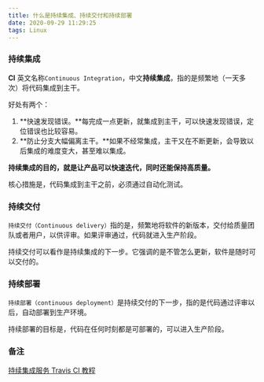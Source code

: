 ```yaml
---
title: 什么是持续集成、持续交付和持续部署
date: 2020-09-29 11:29:25
tags: Linux
---
```


### 持续集成

**CI** 英文名称`Continuous Integration`，中文**持续集成**，指的是频繁地（一天多次）将代码集成到主干。

好处有两个：

1. **快速发现错误。**每完成一点更新，就集成到主干，可以快速发现错误，定位错误也比较容易。
2. **防止分支大幅偏离主干。**如果不经常集成，主干又在不断更新，会导致以后集成的难度变大，甚至难以集成。

**持续集成的目的，就是让产品可以快速迭代，同时还能保持高质量。**

核心措施是，代码集成到主干之前，必须通过自动化测试。

### 持续交付

`持续交付（Continuous delivery）`指的是，频繁地将软件的新版本，交付给质量团队或者用户，以供评审。如果评审通过，代码就进入生产阶段。

持续交付可以看作是持续集成的下一步。它强调的是不管怎么更新，软件是随时可以交付的。

### 持续部署

`持续部署（continuous deployment）`是持续交付的下一步，指的是代码通过评审以后，自动部署到生产环境。

持续部署的目标是，代码在任何时刻都是可部署的，可以进入生产阶段。

### 备注

[持续集成服务 Travis CI 教程](http://www.ruanyifeng.com/blog/2017/12/travis_ci_tutorial.html)

